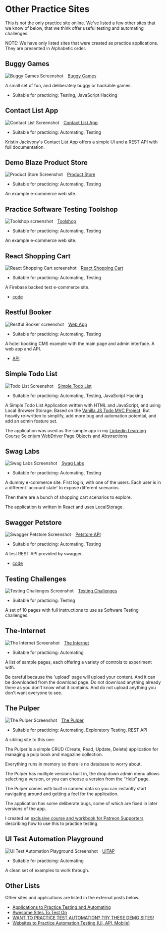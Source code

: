 # Other Practice Sites

<div class="explanation">
        <p>This is not the only practice site online. We've listed a few other
sites that we know of below, that we think offer useful testing and automating challenges.</p>
<p>NOTE: We have only listed sites that were created as practice applications.
They are presented in Alphabetic order.
        </p>
</div>

<style>
    img {
        float: left;
        margin-right: 1em;
    }
    h2 {
        clear: both;
    }
</style>

<!-- TOC -->

## Buggy Games

[![Buggy Games Screenshot](/images/othersites/buggy-games-300x300.png)](https://eviltester.github.io/TestingApp/games/buggygames/)

[Buggy Games](https://eviltester.github.io/TestingApp/games/buggygames/)

A small set of fun, and deliberately buggy or hackable games.

- Suitable for practicing: Testing, JavaScript Hacking


## Contact List App

[![Contact List Screenshot](/images/othersites/contact-list-300x300.png)](https://thinking-tester-contact-list.herokuapp.com/)

[Contact List App](https://thinking-tester-contact-list.herokuapp.com/)

- Suitable for practicing: Automating, Testing

Kristin Jackvony's Contact List App offers a simple UI and a
REST API with full documentation. 

## Demo Blaze Product Store

[![Product Store Screenshot](/images/othersites/demo-blaze-300x300.png)](https://www.demoblaze.com/index.html)

[Product Store](https://www.demoblaze.com/index.html)

- Suitable for practicing: Automating, Testing

An example e-commerce web site.

## Practice Software Testing Toolshop

[![Toolshop screenshot](/images/othersites/toolshop-300x300.png)](https://practicesoftwaretesting.com/)

[Toolshop](https://practicesoftwaretesting.com/)

- Suitable for practicing: Automating, Testing

An example e-commerce web site.

## React Shopping Cart

[![React Shopping Cart screenshot](/images/othersites/react-shopping-300x300.png)](https://react-shopping-cart-67954.firebaseapp.com/)

[React Shopping Cart](https://react-shopping-cart-67954.firebaseapp.com/)

- Suitable for practicing: Automating, Testing

A Firebase backed test e-commerce site.

- [code](https://github.com/nadvolod/react-shopping-cart)

## Restful Booker

[![Restful Booker screenshot](/images/othersites/restful-booker-300x300.png)](https://automationintesting.online/)

[Web App](https://automationintesting.online/)

- Suitable for practicing: Automating, Testing

A hotel booking CMS example with the main page and admin interface. A web app and API.

- [API](https://restful-booker.herokuapp.com/apidoc/index.html)

## Simple Todo List

[![Todo List Screenshot](/images/othersites/todolist-300x300.png)](https://eviltester.github.io/simpletodolist/todolists.html)

[Simple Todo List](https://eviltester.github.io/simpletodolist/todolists.html)

- Suitable for practicing: Automating, Testing, JavaScript Hacking

A Simple Todo List Application written with HTML and JavaScript, and using Local Browser Storage. Based on the [Vanilla JS Todo MVC Project](https://todomvc.com/examples/vanillajs/). But heavily re-written to simplify, add more bug and automation potential, and add an admin feature set.

The application was used as the sample app in my [Linkedin Learning Course Selenium WebDriver Page Objects and Abstractions](https://www.linkedin.com/learning/advanced-selenium-page-objects-and-gui-automation)


## Swag Labs

[![Swag Labs Screenshot](/images/othersites/swag-labs-300x300.png)](https://www.saucedemo.com)

[Swag Labs](https://www.saucedemo.com)

- Suitable for practicing: Automating, Testing

A dummy e-commerce site. First login, with one of the users.
Each user is in a different 'account state' to expose different
scenarios.

Then there are a bunch of shopping cart scenarios to explore.

The application is written in React and uses LocalStorage.

## Swagger Petstore

[![Swagger Petstore Screenshot](/images/othersites/swagger-petstore-300x300.png)](https://petstore.swagger.io/)

[Petstore API](https://petstore.swagger.io/)

- Suitable for practicing: Automating, Testing

A test REST API provided by swagger.

- [code](https://github.com/swagger-api/swagger-petstore)

## Testing Challenges

[![Testing Challenges Screenshot](/images/othersites/testing-challenges-300x300.png)](http://testingchallenges.thetestingmap.org/)

[Testing Challenges](http://testingchallenges.thetestingmap.org/)

- Suitable for practicing: Testing

A set of 10 pages with full instructions to use as Software Testing challenges.

## The-Internet

[![The Internet Screenshot](/images/othersites/the-internet-300x300.png)](https://the-internet.herokuapp.com/)

[The Internet](https://the-internet.herokuapp.com/)

- Suitable for practicing: Automating

A list of sample pages, each offering a variety of controls to experiment with.

Be careful because the 'upload' page will upload your content. And it can be
downloaded from the download page. Do not download anything already there as
you don't know what it contains. And do not upload anything you don't want
everyone to see.

## The Pulper

[![The Pulper Screenshot](/images/othersites/the-pulper-300x300.png)](https://thepulper.herokuapp.com/apps/pulp/)

[The Pulper](https://thepulper.herokuapp.com/apps/pulp/)

- Suitable for practicing: Automating, Exploratory Testing, REST API

A sibling site to this one. 

The Pulper is a simple CRUD (Create, Read, Update, Delete) application for managing a pulp book and magazine collection.

Everything runs in memory so there is no database to worry about.

The Pulper has multiple versions built in, the drop down admin menu allows selecting a version, or you can choose a version from the “Help” page.

The Pulper comes with built in canned data so you can instantly start navigating around and getting a feel for the application.

The application has some deliberate bugs, some of which are fixed in later versions of the app.

I created an [exclusive course and workbook for Patreon Supporters](https://www.testerhq.com/member2/index.php?course=the_pulper_technical_testing_workshop&page=coursecontents&preview=true) describing how to use this to practice testing.

## UI Test Automation Playground

[![Ui Test Automation Playground Screenshot](/images/othersites/ui-playground-300x300.png)](http://uitestingplayground.com/)

[UITAP](http://uitestingplayground.com/)

- Suitable for practicing: Automating

A clean set of examples to work through.


## Other Lists

Other sites and applications are listed in the external posts below.

- [Applications to Practice Testing and Automating](https://www.eviltester.com/post/applications-to-practice-testing-and-automating/)
- [Awesome Sites To Test On](https://github.com/BMayhew/awesome-sites-to-test-on)  
- [WANT TO PRACTICE TEST AUTOMATION? TRY THESE DEMO SITES!](https://automationpanda.com/2021/12/29/want-to-practice-test-automation-try-these-demo-sites/)
- [Websites to Practice Automation Testing (UI, API, Mobile)](https://ultimateqa.com/dummy-automation-websites/)
